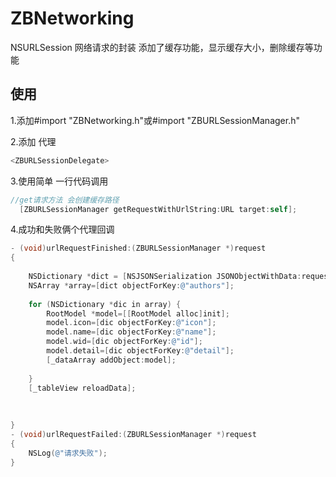 # ZBNetworking
NSURLSession 网络请求的封装  添加了缓存功能，显示缓存大小，删除缓存等功能 
## 使用
1.添加#import "ZBNetworking.h"或#import "ZBURLSessionManager.h"

2.添加 代理
```objective-c
<ZBURLSessionDelegate>
```

3.使用简单  一行代码调用
```objective-c
//get请求方法 会创建缓存路径 
  [ZBURLSessionManager getRequestWithUrlString:URL target:self];
```


4.成功和失败俩个代理回调
```objective-c
- (void)urlRequestFinished:(ZBURLSessionManager *)request
{
    
    NSDictionary *dict = [NSJSONSerialization JSONObjectWithData:request.downloadData options:NSJSONReadingMutableContainers error:nil];
    NSArray *array=[dict objectForKey:@"authors"];
    
    for (NSDictionary *dic in array) {
        RootModel *model=[[RootModel alloc]init];
        model.icon=[dic objectForKey:@"icon"];
        model.name=[dic objectForKey:@"name"];
        model.wid=[dic objectForKey:@"id"];
        model.detail=[dic objectForKey:@"detail"];
        [_dataArray addObject:model];
        
    }
    [_tableView reloadData];
    
    
    
}
- (void)urlRequestFailed:(ZBURLSessionManager *)request
{
    NSLog(@"请求失败");
}
```

